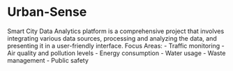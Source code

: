 # Urban-Sense

Smart City Data Analytics platform is a comprehensive project that involves integrating various data sources, processing and analyzing the data, and presenting it in a user-friendly interface.
Focus Areas:
    - Traffic monitoring
    - Air quality and pollution levels
    - Energy consumption
    - Water usage
    - Waste management
    - Public safety